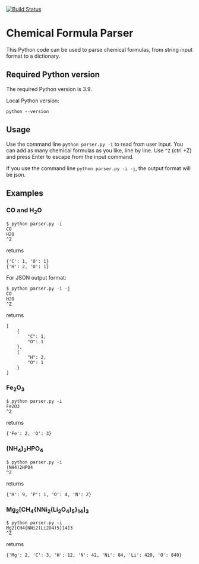 [![Build Status](https://travis-ci.com/SebastienEveno/molecule-parser.svg?branch=master)](https://travis-ci.com/SebastienEveno/molecule-parser)

# Chemical Formula Parser
This Python code can be used to parse chemical formulas, from string input format to a dictionary.

## Required Python version
The required Python version is 3.9.

Local Python version:
```
python --version
```

## Usage

Use the command line `python parser.py -i` to read from user input.
You can add as many chemical formulas as you like, line by line.
Use `^Z` (ctrl +Z) and press Enter to escape from the input command.

If you use the command line `python parser.py -i -j`, the output format will be json.

## Examples

### CO and H<sub>2</sub>O
```
$ python parser.py -i
CO
H2O
^Z
```
returns
```
{'C': 1, 'O': 1}
{'H': 2, 'O': 1}
```
For JSON output format:
```
$ python parser.py -i -j
CO
H2O
^Z
```
returns
```
[
    {
        "C": 1,
        "O": 1
    },
    {
        "H": 2,
        "O": 1
    }
]
```
### Fe<sub>2</sub>O<sub>3</sub>

```
$ python parser.py -i
Fe2O3
^Z
```
returns
```
{'Fe': 2, 'O': 3}
```
### (NH<sub>4</sub>)<sub>2</sub>HPO<sub>4</sub>

```
$ python parser.py -i
(NH4)2HPO4
^Z
```
returns
```
{'H': 9, 'P': 1, 'O': 4, 'N': 2}
```
### Mg<sub>2</sub>[CH<sub>4</sub>{NNi<sub>2</sub>(Li<sub>2</sub>O<sub>4</sub>)<sub>5</sub>}<sub>14</sub>]<sub>3</sub>

```
$ python parser.py -i
Mg2[CH4{NNi2(Li2O4)5}14]3
^Z
```
returns
```
{'Mg': 2, 'C': 3, 'H': 12, 'N': 42, 'Ni': 84, 'Li': 420, 'O': 840}
```
